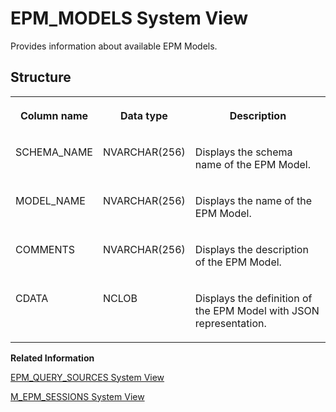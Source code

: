<!-- loiof3e5ebce6f5b1014af7389a6aa764fb8 -->

# EPM\_MODELS System View

Provides information about available EPM Models.



<a name="loiof3e5ebce6f5b1014af7389a6aa764fb8___e_p_m__m_o_d_e_l_s_1struct_EPM_MODELS"/>

## Structure


<table>
<tr>
<th valign="top">

Column name



</th>
<th valign="top">

Data type



</th>
<th valign="top">

Description



</th>
</tr>
<tr>
<td valign="top">

SCHEMA\_NAME



</td>
<td valign="top">

NVARCHAR\(256\)



</td>
<td valign="top">

Displays the schema name of the EPM Model.



</td>
</tr>
<tr>
<td valign="top">

MODEL\_NAME



</td>
<td valign="top">

NVARCHAR\(256\)



</td>
<td valign="top">

Displays the name of the EPM Model.



</td>
</tr>
<tr>
<td valign="top">

COMMENTS



</td>
<td valign="top">

NVARCHAR\(256\)



</td>
<td valign="top">

Displays the description of the EPM Model.



</td>
</tr>
<tr>
<td valign="top">

CDATA



</td>
<td valign="top">

NCLOB



</td>
<td valign="top">

Displays the definition of the EPM Model with JSON representation.



</td>
</tr>
</table>

**Related Information**  


[EPM\_QUERY\_SOURCES System View](epm-query-sources-system-view-f3e6641.md "Provides information about available EPM query source.")

[M\_EPM\_SESSIONS System View](../022-Monitoring-Views/m-epm-sessions-system-view-f3f7c78.md "Provides all EPM sessions with detailed information.")

